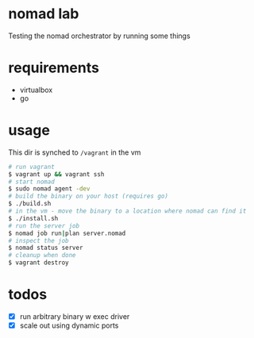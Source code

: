 # nomad lab
Testing the nomad orchestrator by running some things

# requirements
- virtualbox
- go

# usage
This dir is synched to `/vagrant` in the vm
```bash
# run vagrant
$ vagrant up && vagrant ssh
# start nomad
$ sudo nomad agent -dev
# build the binary on your host (requires go)
$ ./build.sh
# in the vm - move the binary to a location where nomad can find it
$ ./install.sh
# run the server job
$ nomad job run|plan server.nomad
# inspect the job
$ nomad status server
# cleanup when done
$ vagrant destroy
```

# todos
- [x] run arbitrary binary w exec driver
- [x] scale out using dynamic ports
